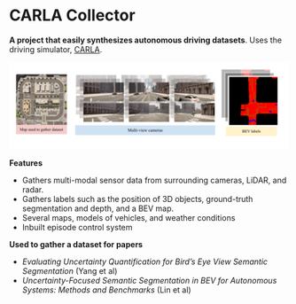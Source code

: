 # CARLA Collector

**A project that easily synthesizes autonomous driving datasets**. Uses the driving simulator, [CARLA](https://github.com/carla-simulator/carla).

![](dataset_demo.png)
    
**Features**
 * Gathers multi-modal sensor data from surrounding cameras, LiDAR, and radar. 
 * Gathers labels such as the position of 3D objects, ground-truth segmentation and depth, and a BEV map.
 * Several maps, models of vehicles, and weather conditions
 * Inbuilt episode control system

**Used to gather a dataset for papers** 
 * _Evaluating Uncertainty Quantification for Bird’s Eye View Semantic Segmentation_ (Yang et al)
 * _Uncertainty-Focused Semantic Segmentation in BEV for Autonomous Systems: Methods and Benchmarks_ (Lin et al)
